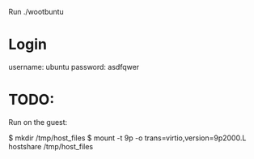
Run ./wootbuntu

# Login
username: ubuntu
password: asdfqwer

# TODO:

Run on the guest:

$ mkdir /tmp/host_files
$ mount -t 9p -o trans=virtio,version=9p2000.L hostshare /tmp/host_files
